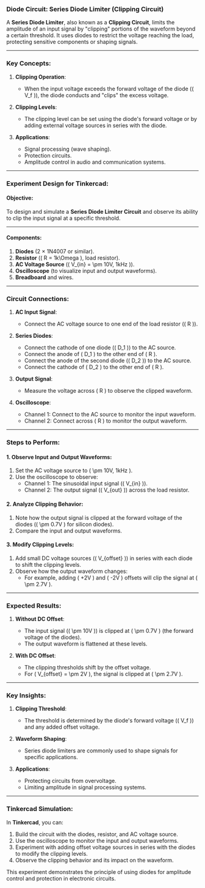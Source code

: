 ### **Diode Circuit: Series Diode Limiter (Clipping Circuit)**

A **Series Diode Limiter**, also known as a **Clipping Circuit**, limits the amplitude of an input signal by "clipping" portions of the waveform beyond a certain threshold. It uses diodes to restrict the voltage reaching the load, protecting sensitive components or shaping signals.

---

### **Key Concepts**:

1. **Clipping Operation**:
   - When the input voltage exceeds the forward voltage of the diode (\( V_f \)), the diode conducts and "clips" the excess voltage.

2. **Clipping Levels**:
   - The clipping level can be set using the diode's forward voltage or by adding external voltage sources in series with the diode.

3. **Applications**:
   - Signal processing (wave shaping).
   - Protection circuits.
   - Amplitude control in audio and communication systems.

---

### **Experiment Design for Tinkercad**:

#### **Objective**:
To design and simulate a **Series Diode Limiter Circuit** and observe its ability to clip the input signal at a specific threshold.

---

#### **Components**:
1. **Diodes** (2 × 1N4007 or similar).
2. **Resistor** (\( R = 1k\Omega \), load resistor).
3. **AC Voltage Source** (\( V_{in} = \pm 10V, 1kHz \)).
4. **Oscilloscope** (to visualize input and output waveforms).
5. **Breadboard** and wires.

---

### **Circuit Connections**:

1. **AC Input Signal**:
   - Connect the AC voltage source to one end of the load resistor (\( R \)).

2. **Series Diodes**:
   - Connect the cathode of one diode (\( D_1 \)) to the AC source.
   - Connect the anode of \( D_1 \) to the other end of \( R \).
   - Connect the anode of the second diode (\( D_2 \)) to the AC source.
   - Connect the cathode of \( D_2 \) to the other end of \( R \).

3. **Output Signal**:
   - Measure the voltage across \( R \) to observe the clipped waveform.

4. **Oscilloscope**:
   - Channel 1: Connect to the AC source to monitor the input waveform.
   - Channel 2: Connect across \( R \) to monitor the output waveform.

---

### **Steps to Perform**:

#### **1. Observe Input and Output Waveforms**:
1. Set the AC voltage source to \( \pm 10V, 1kHz \).
2. Use the oscilloscope to observe:
   - Channel 1: The sinusoidal input signal (\( V_{in} \)).
   - Channel 2: The output signal (\( V_{out} \)) across the load resistor.

#### **2. Analyze Clipping Behavior**:
1. Note how the output signal is clipped at the forward voltage of the diodes (\( \pm 0.7V \) for silicon diodes).
2. Compare the input and output waveforms.

#### **3. Modify Clipping Levels**:
1. Add small DC voltage sources (\( V_{offset} \)) in series with each diode to shift the clipping levels.
2. Observe how the output waveform changes:
   - For example, adding \( +2V \) and \( -2V \) offsets will clip the signal at \( \pm 2.7V \).

---

### **Expected Results**:

1. **Without DC Offset**:
   - The input signal (\( \pm 10V \)) is clipped at \( \pm 0.7V \) (the forward voltage of the diodes).
   - The output waveform is flattened at these levels.

2. **With DC Offset**:
   - The clipping thresholds shift by the offset voltage.
   - For \( V_{offset} = \pm 2V \), the signal is clipped at \( \pm 2.7V \).

---

### **Key Insights**:

1. **Clipping Threshold**:
   - The threshold is determined by the diode's forward voltage (\( V_f \)) and any added offset voltage.

2. **Waveform Shaping**:
   - Series diode limiters are commonly used to shape signals for specific applications.

3. **Applications**:
   - Protecting circuits from overvoltage.
   - Limiting amplitude in signal processing systems.

---

### **Tinkercad Simulation**:
In **Tinkercad**, you can:
1. Build the circuit with the diodes, resistor, and AC voltage source.
2. Use the oscilloscope to monitor the input and output waveforms.
3. Experiment with adding offset voltage sources in series with the diodes to modify the clipping levels.
4. Observe the clipping behavior and its impact on the waveform.

This experiment demonstrates the principle of using diodes for amplitude control and protection in electronic circuits.
